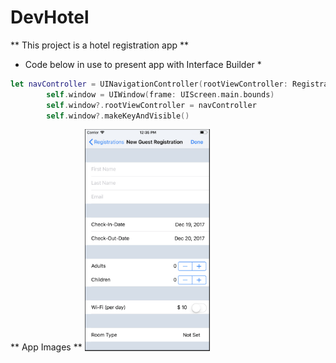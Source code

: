 # DevHotel

** This project is a hotel registration app **


* Code below in use to present app with Interface Builder *
```Swift
let navController = UINavigationController(rootViewController: RegistrationViewController())
        self.window = UIWindow(frame: UIScreen.main.bounds)
        self.window?.rootViewController = navController
        self.window?.makeKeyAndVisible()
```

** App Images **
<img src="https://github.com/QuestCode/DevHotel/blob/master/DevHotel/App%20Images/Registration_Page.png" width="200">
